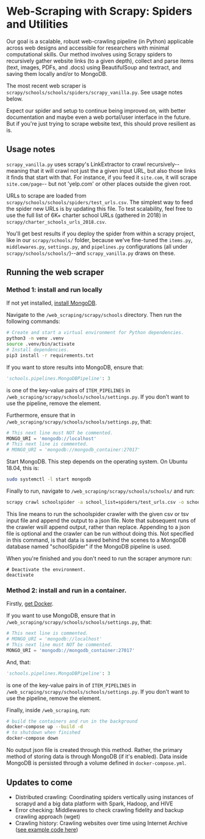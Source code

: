 # Web-Scraping with Scrapy: Spiders and Utilities
Our goal is a scalable, robust web-crawling pipeline (in Python) applicable across web designs and accessible for researchers with minimal computational skills. Our method involves using Scrapy spiders to recursively gather website links (to a given depth), collect and parse items (text, images, PDFs, and .docs) using BeautifulSoup and textract, and saving them locally and/or to MongoDB. 

The most recent web scraper is `scrapy/schools/schools/spiders/scrapy_vanilla.py`. See usage notes below.

Expect our spider and setup to continue being improved on, with better documentation and maybe even a web portal/user interface in the future. But if you're just trying to scrape website text, this should prove resilient as is.


## Usage notes
`scrapy_vanilla.py` uses scrapy's LinkExtractor to crawl recursively--meaning that it will crawl not just the a given input URL, but also those links it finds that start with that. For instance, if you feed it `site.com`, it will scrape `site.com/page`-- but not 'yelp.com' or other places outside the given root. 

URLs to scrape are loaded from `scrapy/schools/schools/spiders/test_urls.csv`. The simplest way to feed the spider new URLs is by updating this file. To test scalability, feel free to use the full list of 6K+ charter school URLs (gathered in 2018) in `scrapy/charter_schools_urls_2018.csv`. 

You'll get best results if you deploy the spider from within a scrapy project, like in our `scrapy/schools/` folder, because we've fine-tuned the `items.py`, `middlewares.py`, `settings.py`, and `pipelines.py` configurations (all under `scrapy/schools/schools/`)--and `scrapy_vanilla.py` draws on these.


## Running the web scraper

### Method 1: install and run locally

If not yet installed, [install MongoDB](https://docs.mongodb.com/manual/installation/).

Navigate to the `/web_scraping/scrapy/schools` directory.
Then run the following commands:
```bash
# Create and start a virtual environment for Python dependencies.
python3 -m venv .venv
source .venv/bin/activate
# Install dependencies.
pip3 install -r requirements.txt
```
If you want to store results into MongoDB, ensure that:

```python
'schools.pipelines.MongoDBPipeline': 3
```
is one of the key-value pairs of `ITEM_PIPELINES` in `/web_scraping/scrapy/schools/schools/settings.py`. If you don't want to use the pipeline, remove the element.

Furthermore, ensure that in `/web_scraping/scrapy/schools/schools/settings.py`, that:
```python
# This next line must NOT be commented.
MONGO_URI = 'mongodb://localhost' 
# This next line is commented.
# MONGO_URI = 'mongodb://mongodb_container:27017'
```
Start MongoDB. This step depends on the operating system. On Ubuntu 18.04, this is:
```bash
sudo systemctl -l start mongodb
```

Finally to run, navigate to `/web_scraping/scrapy/schools/schools/` and run:

```bash
scrapy crawl schoolspider -a school_list=spiders/test_urls.csv -o schoolspider_output.json
```

This line means to run the schoolspider crawler with the given csv or tsv input file
and append the output to a json file. Note that subsequent runs of the crawler wsill append output, rather than replace. 
Appending to a json file is optional and the crawler can be run without doing this. Not specified in this command, is that data is saved behind the scenes
to a MongoDB database named "schoolSpider" if the MongoDB pipeline is used.


When you're finished and you don't need to run the scraper anymore run:
```
# Deactivate the environment.
deactivate
```

### Method 2: install and run in a container.

Firstly, [get Docker](https://docs.docker.com/get-docker/).

If you want to use MongoDB, ensure that in `/web_scraping/scrapy/schools/schools/settings.py`, that:
```python
# This next line is commented.
# MONGO_URI = 'mongodb://localhost' 
# This next line must NOT be commented.
MONGO_URI = 'mongodb://mongodb_container:27017'
```
And, that:
```python
'schools.pipelines.MongoDBPipeline': 3
```
is one of the key-value pairs in of `ITEM_PIPELINES` in `/web_scraping/scrapy/schools/schools/settings.py`. If you don't want to use the pipeline, remove the element.

Finally, inside `/web_scraping`, run:
```bash
# build the containers and run in the background
docker-compose up --build -d 
# to shutdown when finished
docker-compose down
```
No output json file is created through this method. Rather, the primary method of storing data is through MongoDB
(if it's enabled). Data inside MongoDB is persisted through a volume defined in `docker-compose.yml`.


## Updates to come
- Distributed crawling: Coordinating spiders vertically using instances of scrapyd and a big data platform with Spark, Hadoop, and HIVE
- Error checking: Middlewares to check crawling fidelity and backup crawling approach (wget)
- Crawling history: Crawling websites over time using Internet Archive ([see example code here](http://sangaline.com/post/wayback-machine-scraper/))
